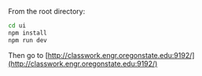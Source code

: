 From the root directory:

```bash
cd ui
npm install
npm run dev
```

Then go to [http://classwork.engr.oregonstate.edu:9192/](http://classwork.engr.oregonstate.edu:9192/)

